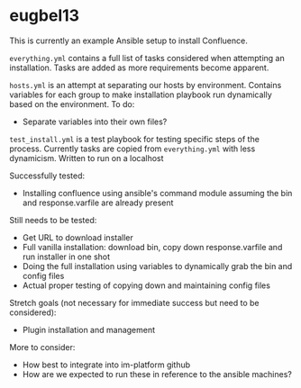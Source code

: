 # eugbel13

This is currently an example Ansible setup to install Confluence.

`everything.yml` contains a full list of tasks considered when attempting an installation. Tasks are added as more requirements become apparent.

`hosts.yml` is an attempt at separating our hosts by environment. 
Contains variables for each group to make installation playbook run dynamically based on the environment.
To do:
- Separate variables into their own files?

`test_install.yml` is a test playbook for testing specific steps of the process. Currently tasks are copied from `everything.yml` with less dynamicism. Written to run on a localhost

Successfully tested:
- Installing confluence using ansible's command module assuming the bin and response.varfile are already present

Still needs to be tested:
- Get URL to download installer
- Full vanilla installation: download bin, copy down response.varfile and run installer in one shot
- Doing the full installation using variables to dynamically grab the bin and config files
- Actual proper testing of copying down and maintaining config files

Stretch goals (not necessary for immediate success but need to be considered):
- Plugin installation and management

More to consider:
- How best to integrate into im-platform github
- How are we expected to run these in reference to the ansible machines?